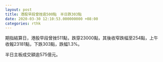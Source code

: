 ```yaml
---
layout: post
title: 港股早段曾挫逾500點　半日跌303點
date: 2020-03-30 12:10:53.000000000 +08:00
categories: rthk
---
```


期指結算日，港股早段曾挫511點，跌穿23000點，其後收窄跌幅至254點，上午收報23181點，下跌303點，跌幅1.3%。

半日主板成交額逾575億元。
